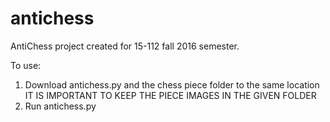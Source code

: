 # antichess
AntiChess project created for 15-112 fall 2016 semester.

To use:
1. Download antichess.py and the chess piece folder to the same location
 IT IS IMPORTANT TO KEEP THE PIECE IMAGES IN THE GIVEN FOLDER
2. Run antichess.py
